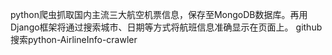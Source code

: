 python爬虫抓取国内主流三大航空机票信息，保存至MongoDB数据库。再用Django框架将通过搜索城市、日期等方式将航班信息准确显示在页面上。
 github搜索python-AirlineInfo-crawler
